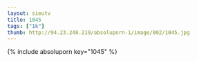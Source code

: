 ```yaml
--- 
layout: sieutv
title: 1045
tags: ["1k"]
thumb: http://94.23.248.219/absoluporn-1/image/002/1045.jpg
---
```

{% include absoluporn key="1045" %} 
